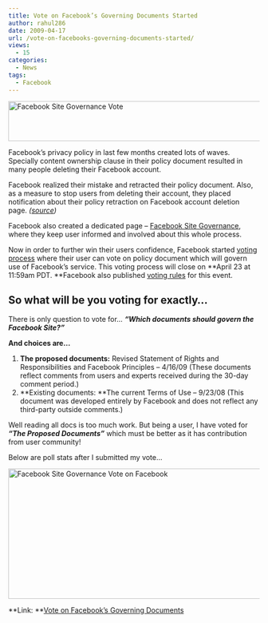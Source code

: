 ```yaml
---
title: Vote on Facebook’s Governing Documents Started
author: rahul286
date: 2009-04-17
url: /vote-on-facebooks-governing-documents-started/
views:
  - 15
categories:
  - News
tags:
  - Facebook
---
```

[<img class="wp-image-53219" style="border-right: 0px;border-top: 0px;border-left: 0px;border-bottom: 0px" height="80" alt="Facebook Site Governance Vote" src="http://cdn.devilsworkshop.org/files/2009/04/facebooksitegovernancevote-thumb.png" width="584" border="0" />][1] 

Facebook’s privacy policy in last few months created lots of waves. Specially content ownership clause in their policy document resulted in many people deleting their Facebook account.

Facebook realized their mistake and retracted their policy document. Also, as a measure to stop users from deleting their account, they placed notification about their policy retraction on Facebook account deletion page. *(<a href="http://www.labnol.org/internet/delete-facebook-account/7432/" onclick="_gaq.push(['_trackEvent', 'outbound-article', 'http://www.labnol.org/internet/delete-facebook-account/7432/', 'source']);" >source</a>)*

Facebook also created a dedicated page – <a href="http://www.facebook.com/fbsitegovernance?v=app_4949752878&viewas=1225998853" onclick="_gaq.push(['_trackEvent', 'outbound-article', 'http://www.facebook.com/fbsitegovernance?v=app_4949752878&viewas=1225998853', 'Facebook Site Governance']);" >Facebook Site Governance</a>, where they keep user informed and involved about this whole process.

Now in order to further win their users confidence, Facebook started <a href="http://apps.facebook.com/fbsitevote" onclick="_gaq.push(['_trackEvent', 'outbound-article', 'http://apps.facebook.com/fbsitevote', 'voting process']);" >voting process</a> where their user can vote on policy document which will govern use of Facebook’s service. This voting process will close on **April 23 at 11:59am PDT. **Facebook also published <a href="http://apps.facebook.com/fbsitevote/contests/208/rules?_fb_fromhash=b62bfdd8e8c2978fef4a8527c0de9501" onclick="_gaq.push(['_trackEvent', 'outbound-article', 'http://apps.facebook.com/fbsitevote/contests/208/rules?_fb_fromhash=b62bfdd8e8c2978fef4a8527c0de9501', 'voting rules']);" >voting rules</a> for this event.

## So what will be you voting for exactly…

There is only question to vote for… ***“Which documents should govern the Facebook Site?”***

**And choices are…**

  1. **The proposed documents:** Revised Statement of Rights and Responsibilities and Facebook Principles – 4/16/09 (These documents reflect comments from users and experts received during the 30-day comment period.)
  2. **Existing documents: **The current Terms of Use – 9/23/08 (This document was developed entirely by Facebook and does not reflect any third-party outside comments.) 

Well reading all docs is too much work. But being a user, I have voted for ***“The Proposed Documents”*** which must be better as it has contribution from user community!

Below are poll stats after I submitted my vote… 

[<img style="border-right: 0px;border-top: 0px;border-left: 0px;border-bottom: 0px" height="261" alt="Facebook Site Governance Vote on Facebook" src="http://cdn.devilsworkshop.org/files/2009/04/facebooksitegovernancevoteonfacebook-thumb.jpg" width="580" border="0" />][2] 

**Link: **<a href="http://apps.facebook.com/fbsitevote" onclick="_gaq.push(['_trackEvent', 'outbound-article', 'http://apps.facebook.com/fbsitevote', 'Vote on Facebook&#8217;s Governing Documents']);" >Vote on Facebook&#8217;s Governing Documents</a>

 [1]: http://cdn.devilsworkshop.org/files/2009/04/facebooksitegovernancevote.png
 [2]: http://cdn.devilsworkshop.org/files/2009/04/facebooksitegovernancevoteonfacebook.jpg
